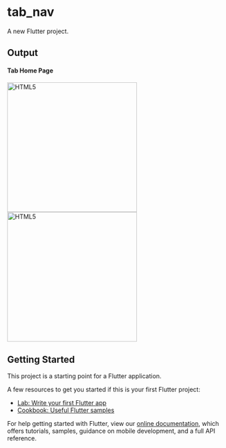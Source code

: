 # tab_nav

A new Flutter project.

## Output

#### Tab Home Page
<img  alt="HTML5" width="300px" src="./Output/a1.PNG" />

<img  alt="HTML5" width="300px" src="./Output/a2.PNG" />



## Getting Started



This project is a starting point for a Flutter application.

A few resources to get you started if this is your first Flutter project:

- [Lab: Write your first Flutter app](https://flutter.dev/docs/get-started/codelab)
- [Cookbook: Useful Flutter samples](https://flutter.dev/docs/cookbook)

For help getting started with Flutter, view our
[online documentation](https://flutter.dev/docs), which offers tutorials,
samples, guidance on mobile development, and a full API reference.
